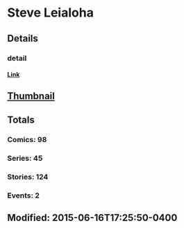 # Steve  Leialoha 
## Details
### detail
#### [Link](http://marvel.com/comics/creators/1315/steve_leialoha?utm_campaign=apiRef&utm_source=225578a89fc76f3d20fbffda5d17a88d)
## [Thumbnail](http://i.annihil.us/u/prod/marvel/i/mg/6/00/4bc3524ca4529.jpg)
## Totals
### Comics: 98
### Series: 45
### Stories: 124
### Events: 2
## Modified: 2015-06-16T17:25:50-0400